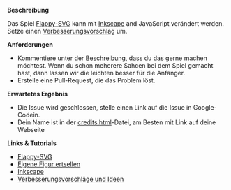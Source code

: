 **Beschreibung**

Das Spiel [Flappy-SVG](https://github.com/fossasia/flappy-svg#flappy-svg) kann mit [Inkscape](http://inkscape.org/) and JavaScript verändert werden. 
Setze einen [Verbesserungsvorschlag](https://github.com/fossasia/flappy-svg/issues) um.

**Anforderungen**

- Kommentiere unter der [Beschreibung](https://github.com/fossasia/flappy-svg/issues), dass du das gerne machen möchtest. Wenn du schon meherere Sahcen bei dem Spiel gemacht hast, dann lassen wir die leichten besser für die Anfänger.
- Erstelle eine Pull-Request, die das Problem löst. 

**Erwartetes Ergebnis**

- Die Issue wird geschlossen, stelle einen Link auf die Issue in Google-Codein.
- Dein Name ist in der [credits.html](http://fossasia.github.io/flappy-svg/credits.html)-Datei, am Besten mit Link auf deine Webseite

**Links & Tutorials**

- [Flappy-SVG](https://github.com/fossasia/flappy-svg#flappy-svg)
- [Eigene Figur ertsellen](https://www.youtube.com/watch?v=dPHrmw4r16o)
- [Inkscape](http://inkscape.org/)
- [Verbesserungsvorschläge und Ideen](https://github.com/fossasia/flappy-svg/issues)
